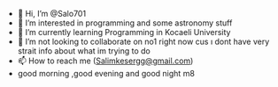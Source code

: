 - 👋 Hi, I’m @Salo701
- 👀 I’m interested in programming and some astronomy stuff
- 🌱 I’m currently learning Programming in Kocaeli University
- 💞️ I’m not looking to collaborate on no1 right now cus ı dont have very strait info about what im trying to do
- 📫 How to reach me (Salimkesergg@gmail.com)
- good morning ,good evening and good night m8 

<!---
Salo701/Salo701 is a ✨ special ✨ repository because its `README.md` (this file) appears on your GitHub profile.
You can click the Preview link to take a look at your changes.
--->
